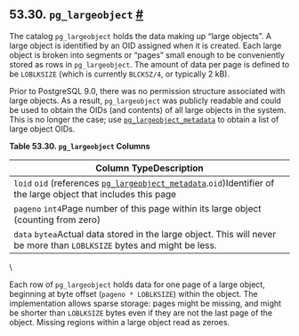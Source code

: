 ## 53.30. `pg_largeobject` [#](#CATALOG-PG-LARGEOBJECT)

The catalog `pg_largeobject` holds the data making up “large objects”. A large object is identified by an OID assigned when it is created. Each large object is broken into segments or “pages” small enough to be conveniently stored as rows in `pg_largeobject`. The amount of data per page is defined to be `LOBLKSIZE` (which is currently `BLCKSZ/4`, or typically 2 kB).

Prior to PostgreSQL 9.0, there was no permission structure associated with large objects. As a result, `pg_largeobject` was publicly readable and could be used to obtain the OIDs (and contents) of all large objects in the system. This is no longer the case; use [`pg_largeobject_metadata`](catalog-pg-largeobject-metadata "53.31. pg_largeobject_metadata") to obtain a list of large object OIDs.

**Table 53.30. `pg_largeobject` Columns**

| Column TypeDescription                                                                                                                                                                   |
| ---------------------------------------------------------------------------------------------------------------------------------------------------------------------------------------- |
| `loid` `oid` (references [`pg_largeobject_metadata`](catalog-pg-largeobject-metadata "53.31. pg_largeobject_metadata").`oid`)Identifier of the large object that includes this page |
| `pageno` `int4`Page number of this page within its large object (counting from zero)                                                                                                     |
| `data` `bytea`Actual data stored in the large object. This will never be more than `LOBLKSIZE` bytes and might be less.                                                                  |

\

Each row of `pg_largeobject` holds data for one page of a large object, beginning at byte offset (`pageno * LOBLKSIZE`) within the object. The implementation allows sparse storage: pages might be missing, and might be shorter than `LOBLKSIZE` bytes even if they are not the last page of the object. Missing regions within a large object read as zeroes.